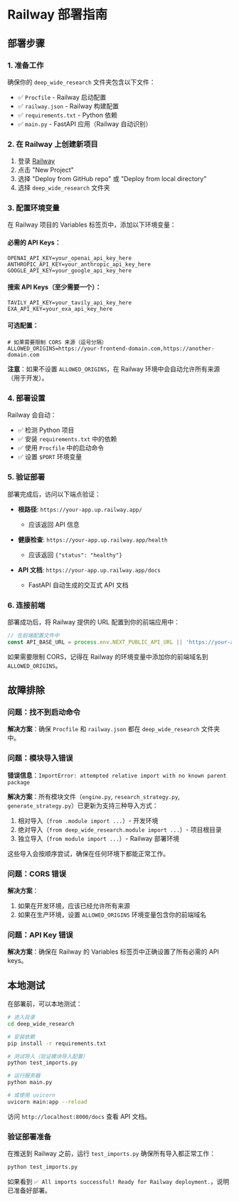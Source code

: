 # Railway 部署指南

## 部署步骤

### 1. 准备工作
确保你的 `deep_wide_research` 文件夹包含以下文件：
- ✅ `Procfile` - Railway 启动配置
- ✅ `railway.json` - Railway 构建配置
- ✅ `requirements.txt` - Python 依赖
- ✅ `main.py` - FastAPI 应用（Railway 自动识别）

### 2. 在 Railway 上创建新项目

1. 登录 [Railway](https://railway.app/)
2. 点击 "New Project"
3. 选择 "Deploy from GitHub repo" 或 "Deploy from local directory"
4. 选择 `deep_wide_research` 文件夹

### 3. 配置环境变量

在 Railway 项目的 Variables 标签页中，添加以下环境变量：

#### 必需的 API Keys：
```
OPENAI_API_KEY=your_openai_api_key_here
ANTHROPIC_API_KEY=your_anthropic_api_key_here
GOOGLE_API_KEY=your_google_api_key_here
```

#### 搜索 API Keys（至少需要一个）：
```
TAVILY_API_KEY=your_tavily_api_key_here
EXA_API_KEY=your_exa_api_key_here
```

#### 可选配置：
```
# 如果需要限制 CORS 来源（逗号分隔）
ALLOWED_ORIGINS=https://your-frontend-domain.com,https://another-domain.com
```

**注意**：如果不设置 `ALLOWED_ORIGINS`，在 Railway 环境中会自动允许所有来源（用于开发）。

### 4. 部署设置

Railway 会自动：
- ✅ 检测 Python 项目
- ✅ 安装 `requirements.txt` 中的依赖
- ✅ 使用 `Procfile` 中的启动命令
- ✅ 设置 `$PORT` 环境变量

### 5. 验证部署

部署完成后，访问以下端点验证：

- **根路径**: `https://your-app.up.railway.app/`
  - 应该返回 API 信息
  
- **健康检查**: `https://your-app.up.railway.app/health`
  - 应该返回 `{"status": "healthy"}`
  
- **API 文档**: `https://your-app.up.railway.app/docs`
  - FastAPI 自动生成的交互式 API 文档

### 6. 连接前端

部署成功后，将 Railway 提供的 URL 配置到你的前端应用中：

```typescript
// 在前端配置文件中
const API_BASE_URL = process.env.NEXT_PUBLIC_API_URL || 'https://your-app.up.railway.app'
```

如果需要限制 CORS，记得在 Railway 的环境变量中添加你的前端域名到 `ALLOWED_ORIGINS`。

## 故障排除

### 问题：找不到启动命令
**解决方案**：确保 `Procfile` 和 `railway.json` 都在 `deep_wide_research` 文件夹中。

### 问题：模块导入错误
**错误信息**：`ImportError: attempted relative import with no known parent package`

**解决方案**：所有模块文件（`engine.py`, `research_strategy.py`, `generate_strategy.py`）已更新为支持三种导入方式：
1. 相对导入（`from .module import ...`）- 开发环境
2. 绝对导入（`from deep_wide_research.module import ...`）- 项目根目录
3. 独立导入（`from module import ...`）- Railway 部署环境

这些导入会按顺序尝试，确保在任何环境下都能正常工作。

### 问题：CORS 错误
**解决方案**：
1. 如果在开发环境，应该已经允许所有来源
2. 如果在生产环境，设置 `ALLOWED_ORIGINS` 环境变量包含你的前端域名

### 问题：API Key 错误
**解决方案**：确保在 Railway 的 Variables 标签页中正确设置了所有必需的 API keys。

## 本地测试

在部署前，可以本地测试：

```bash
# 进入目录
cd deep_wide_research

# 安装依赖
pip install -r requirements.txt

# 测试导入（验证模块导入配置）
python test_imports.py

# 运行服务器
python main.py

# 或使用 uvicorn
uvicorn main:app --reload
```

访问 `http://localhost:8000/docs` 查看 API 文档。

### 验证部署准备

在推送到 Railway 之前，运行 `test_imports.py` 确保所有导入都正常工作：

```bash
python test_imports.py
```

如果看到 `✅ All imports successful! Ready for Railway deployment.`，说明已准备好部署。

